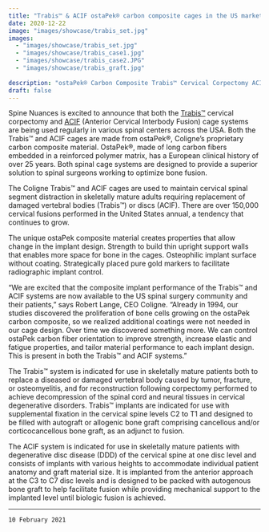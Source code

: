 ```yaml
---
title: "Trabis™ & ACIF ostaPek® carbon composite cages in the US market"
date: 2020-12-22
image: "images/showcase/trabis_set.jpg"
images: 
  - "images/showcase/trabis_set.jpg"
  - "images/showcase/trabis_case1.jpg"
  - "images/showcase/trabis_case2.JPG"
  - "images/showcase/trabis_graft.jpg"
  
description: "ostaPek® Carbon Composite Trabis™ Cervical Corpectomy ACIF Lumbar Interbody Fusion Cages US market"
draft: false
---
```


Spine Nuances is excited to announce that both the [Trabis™](https://spinenuances.com/products/trabis_cervical_corpectomy_vertebral_body_replacement_cage) cervical corpectomy and [ACIF](https://spinenuances.com/products/acif_anterior_cervical_interbody_fusion_cage) (Anterior Cervical Interbody Fusion) cage systems are being used regularly in various spinal centers across the USA. Both the Trabis™ and ACIF cages are made from ostaPek®, Coligne’s proprietary carbon composite material. OstaPek®, made of long carbon fibers embedded in a reinforced polymer matrix, has a European clinical history of over 25 years. Both spinal cage systems are designed to provide a superior solution to spinal surgeons working to optimize bone fusion.
<!--more-->

The Coligne Trabis™ and ACIF cages are used to maintain cervical spinal segment distraction in skeletally mature adults requiring replacement of damaged vertebral bodies (Trabis™) or discs (ACIF). There are over 150,000 cervical fusions performed in the United States annual, a tendency that continues to grow.
  
The unique ostaPek composite material creates properties that allow change in the implant design. Strength to build thin upright support walls that enables more space for bone in the cages. Osteophilic implant surface without coating. Strategically placed pure gold markers to facilitate radiographic implant control.

“We are excited that the composite implant performance of the Trabis™ and ACIF systems are now available to the US spinal surgery community and their patients,” says Robert Lange, CEO Coligne. “Already in 1994, our studies discovered the proliferation of bone cells growing on the ostaPek carbon composite, so we realized additional coatings were not needed in our cage design. Over time we discovered something more. We can control ostaPek carbon fiber orientation to improve strength, increase elastic and fatigue properties, and tailor material performance to each implant design. This is present in both the Trabis™ and ACIF systems.” 

The Trabis™ system is indicated for use in skeletally mature patients both to replace a diseased or damaged vertebral body caused by tumor, fracture, or osteomyelitis, and for reconstruction following corpectomy performed to achieve decompression of the spinal cord and neural tissues in cervical degenerative disorders. Trabis™ implants are indicated for use with supplemental fixation in the cervical spine levels C2 to T1 and designed to be filled with autograft or allogenic bone graft comprising cancellous and/or corticocancellous bone graft, as an adjunct to fusion.
 
The ACIF system is indicated for use in skeletally mature patients with degenerative disc disease (DDD) of the cervical spine at one disc level and consists of implants with various heights to accommodate individual patient anatomy and graft material size. It is implanted from the anterior approach at the C3 to C7 disc levels and is designed to be packed with autogenous bone graft to help facilitate fusion while providing mechanical support to the implanted level until biologic fusion is achieved.

---

`10 February 2021`
